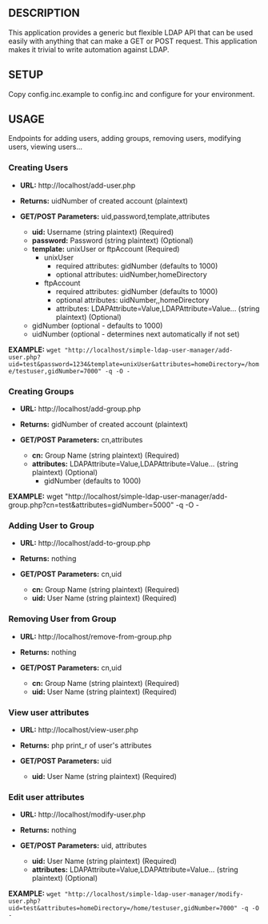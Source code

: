 ## DESCRIPTION
This application provides a generic but flexible LDAP API that can be used
easily with anything that can make a GET or POST request. This application
makes it trivial to write automation against LDAP.


## SETUP
Copy config.inc.example to config.inc and configure for your environment.


## USAGE

Endpoints for adding users, adding groups, removing users, modifying users, viewing users...  

### Creating Users
* **URL:** http://localhost/add-user.php
* **Returns:** uidNumber of created account (plaintext)
* **GET/POST Parameters:** uid,password,template,attributes

    * **uid:** Username (string plaintext) (Required)
    * **password:** Password (string plaintext) (Optional)
    * **template:** unixUser or ftpAccount (Required)
        * unixUser
            * required attributes: gidNumber (defaults to 1000)
            * optional attributes: uidNumber,homeDirectory
        * ftpAccount
            * required attributes: gidNumber (defaults to 1000)
            * optional attributes: uidNumber,,homeDirectory
            * attributes: LDAPAttribute=Value,LDAPAttribute=Value... (string plaintext) (Optional)
    * gidNumber (optional - defaults to 1000)
    * uidNumber (optional - determines next automatically if not set)

**EXAMPLE:** `wget "http://localhost/simple-ldap-user-manager/add-user.php?uid=test&password=1234&template=unixUser&attributes=homeDirectory=/home/testuser,gidNumber=7000" -q -O -`

### Creating Groups
* **URL:** http://localhost/add-group.php
* **Returns:** gidNumber of created account (plaintext)
* **GET/POST Parameters:** cn,attributes

    * **cn:** Group Name (string plaintext) (Required)
    * **attributes:** LDAPAttribute=Value,LDAPAttribute=Value... (string plaintext) (Optional)
        * gidNumber (defaults to 1000)

**EXAMPLE:** wget "http://localhost/simple-ldap-user-manager/add-group.php?cn=test&attributes=gidNumber=5000" -q -O -


### Adding User to Group #
* **URL:** http://localhost/add-to-group.php
* **Returns:** nothing
* **GET/POST Parameters:** cn,uid

    * **cn:** Group Name (string plaintext) (Required)
    * **uid:** User Name (string plaintext) (Required)


### Removing User from Group
* **URL:** http://localhost/remove-from-group.php
* **Returns:** nothing
* **GET/POST Parameters:**  cn,uid

    * **cn:** Group Name (string plaintext) (Required)
    * **uid:** User Name (string plaintext) (Required)


### View user attributes
* **URL:** http://localhost/view-user.php
* **Returns:** php print_r of user's attributes
* **GET/POST Parameters:**  uid

    * **uid:** User Name (string plaintext) (Required)

### Edit user attributes
* **URL:** http://localhost/modify-user.php
* **Returns:** nothing
* **GET/POST Parameters:**  uid, attributes

    * **uid:** User Name (string plaintext) (Required)
    * **attributes:** LDAPAttribute=Value,LDAPAttribute=Value... (string plaintext) (Optional)

**EXAMPLE:** `wget "http://localhost/simple-ldap-user-manager/modify-user.php?uid=test&attributes=homeDirectory=/home/testuser,gidNumber=7000" -q -O -`

